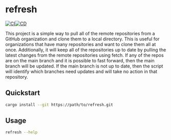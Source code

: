 # refresh
[![CI](https://github.com/brianbruggeman/refresh/actions/workflows/ci.yml/badge.svg)](https://github.com/brianbruggeman/refresh/actions/workflows/ci.yml)[![CD](https://github.com/brianbruggeman/refresh/actions/workflows/cd.yml/badge.svg?branch=main)](https://github.com/brianbruggeman/refresh/actions/workflows/cd.yml)

This project is a simple way to pull all of the remote repositories from a GitHub organization and clone them to a local directory. This is useful for organizations that have many repositories and want to clone them all at once.  Additionally, it will keep all of the repositories up to date by pulling the latest changes from the remote repositories using fetch.  If any of the repos are on the main branch and it is possible to fast forward, then the main branch will be updated.  If the main branch is not up to date, then the script will identify which branches need updates and will take no action in that repository.

## Quickstart

```bash
cargo install --git https://path/to/refresh.git
```

## Usage

```bash
refresh --help
```
